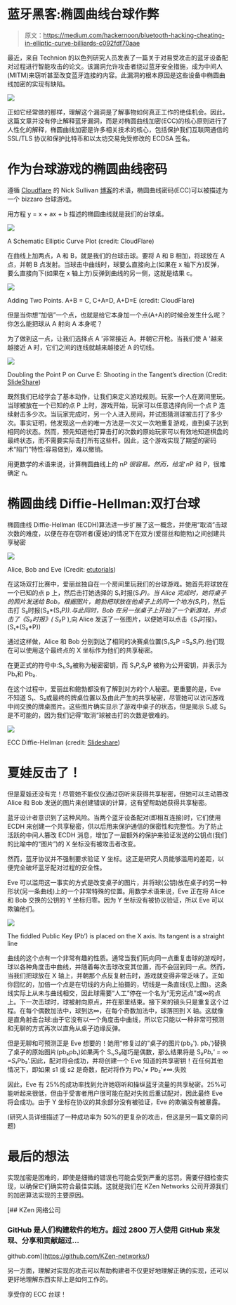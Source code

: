 # 蓝牙黑客:椭圆曲线台球作弊

> 原文：<https://medium.com/hackernoon/bluetooth-hacking-cheating-in-elliptic-curve-billiards-c092fdf70aae>

最近，来自 Technion 的以色列研究人员发表了一篇关于对易受攻击的蓝牙设备配对过程进行智能攻击的论文。该漏洞允许攻击者绕过蓝牙安全措施，成为中间人(MITM)来窃听甚至改变蓝牙连接的内容。此漏洞的根本原因是这些设备中椭圆曲线加密的实现有缺陷。

![](img/e6ac9e77f58765e5b10e5ceef764e036.png)

正如它经常做的那样，理解这个漏洞是了解事物如何真正工作的绝佳机会。因此，这篇文章并没有停止解释蓝牙漏洞，而是对椭圆曲线加密(ECC)的核心原则进行了人性化的解释，椭圆曲线加密是许多相关技术的核心，包括保护我们互联网通信的 SSL/TLS 协议和保护比特币和以太坊交易免受修改的 ECDSA 签名。

# 作为台球游戏的椭圆曲线密码

遵循 [Cloudflare](https://medium.com/u/a00e599743a7?source=post_page-----c092fdf70aae--------------------------------) 的 Nick Sullivan [博客](https://blog.cloudflare.com/a-relatively-easy-to-understand-primer-on-elliptic-curve-cryptography/)的术语，椭圆曲线密码(ECC)可以被描述为一个 bizzaro 台球游戏。

用方程 y = x + ax + b 描述的椭圆曲线就是我们的台球桌。

![](img/3ab43bd20a447ee94ed31c689e3ffd21.png)

A Schematic Elliptic Curve Plot (credit: CloudFlare)

在曲线上加两点，A 和 B，就是我们的台球击球。要将 A 和 B 相加，将球放在 A 点，并朝 B 点发射。当球击中曲线时，球要么直接向上(如果在 x 轴下方)反弹，要么直接向下(如果在 x 轴上方)反弹到曲线的另一侧，这就是结果 c。

![](img/849c950c65cd98db43832e4065775d2b.png)

Adding Two Points. A+B = C, C+A=D, A+D=E (credit: CloudFlare)

但是当你想“加倍”一个点，也就是给它本身加一个点(A+A)的时候会发生什么呢？你怎么能把球从 A 射向 A 本身呢？

为了做到这一点，让我们选择点 A '非常接近 A，并朝它开枪。当我们使 A '越来越接近 A 时，它们之间的连线就越来越接近 A 的切线。

![](img/ee7534666c1b3def7e37b3f96303a3f7.png)

Doubling the Point P on Curve E: Shooting in the Tangent’s direction (Credit: [SlideShare](https://www.slideshare.net/municsaa/mathematics-towards-elliptic-curve-cryptographyby-dr-rsrinivasan))

既然我们已经学会了基本动作，让我们来定义游戏规则。玩家一个人在房间里玩。当球被放在一个已知的点 P 上时，游戏开始，玩家可以任意选择向同一个点 P 连续射击多少次。当玩家完成时，另一个人进入房间，并试图猜测球被击打了多少次。事实证明，他发现这一点的唯一方法是一次又一次地重复游戏，直到桌子达到相同的状态。然而，预先知道他打算击打的次数的原始玩家可以有效地知道棋盘的最终状态，而不需要实际击打所有这些杆。因此，这个游戏实现了期望的密码术“陷门”特性:容易做到，难以撤销。

用更数学的术语来说，计算椭圆曲线上的 n*P 很容易。然而，给定 n*P 和 P，很难确定 n。

# 椭圆曲线 Diffie-Hellman:双打台球

椭圆曲线 Diffie-Hellman (ECDH)算法进一步扩展了这一概念，并使用“取消”击球次数的难度，以便在存在窃听者(夏娃)的情况下在双方(爱丽丝和鲍勃)之间创建共享秘密

![](img/c8f1bb233e8b6b324a6e11ccf589a6c3.png)

Alice, Bob and Eve (Credit: [etutorials](http://etutorials.org/Programming/Programming+.net+security/Part+III+.NET+Cryptography/Chapter+12.+Introduction+to+Cryptography/12.1+Cryptography+Explained/))

在这场双打比赛中，爱丽丝独自在一个房间里玩我们的台球游戏。她首先将球放在一个已知的点 p 上，然后击打她选择的 S₁时报(S₁*P)。当 Alice 完成时，她将桌子的照片发送给 Bob。根据图片，鲍勃把球放在他桌子上的同一个地方(S₁*P)，然后击打 S₂时报(S₂*(S₁*P)).与此同时，Bob 在另一张桌子上开始了一个新游戏，并点击了《S₂时报》( S₂*P ),向 Alice 发送了一张图片，以便她可以点击《S₁时报》。(S₁*(S₂*P))

通过这样做，Alice 和 Bob 分别到达了相同的决赛桌位置(S₁*S₂*P =S₂*S₁*P).他们现在可以使用这个最终点的 X 坐标作为他们的共享秘密。

在更正式的符号中:S₁,S₂被称为秘密密钥，而 S₁*P,S₂*P 被称为公开密钥，并表示为 Pb₁和 Pb₂.

在这个过程中，爱丽丝和鲍勃都没有了解到对方的个人秘密。更重要的是，Eve 不知道 S₁、S₂或最终的牌桌位置以及由此产生的共享秘密，尽管她可以访问游戏中间交换的牌桌图片。这些图片确实显示了游戏中桌子的状态，但是揭示 S₁或 S₂是不可能的，因为我们记得“取消”球被击打的次数是很难的。

![](img/bdba16b08396b5d9ca57a06e1eabe45e.png)

ECC Diffie-Hellman (credit: [Slideshare](https://www.slideshare.net/BaraniTharan14/elliptical-curve-cryptography))

# 夏娃反击了！

但是夏娃还没有完！尽管她不能仅仅通过窃听来获得共享秘密，但她可以主动篡改 Alice 和 Bob 发送的图片来创建错误的计算，这有望帮助她获得共享秘密。

蓝牙设计者意识到了这种风险。当两个蓝牙设备配对(即相互连接)时，它们使用 ECDH 来创建一个共享秘密，供以后用来保护通信的保密性和完整性。为了防止活跃的中间人篡改 ECDH 消息，增加了一层额外的保护来验证发送的公钥点(我们的比喻中的“图片”)的 X 坐标没有被攻击者改变。

然而，蓝牙协议并不强制要求验证 Y 坐标。这正是研究人员能够滥用的差距，以便完全破坏蓝牙配对过程的安全性。

Eve 可以滥用这一事实的方式是改变桌子的图片，并将球(公钥)放在桌子的另一种形状(另一条曲线)上的一个非常特殊的位置。用数学术语来说，Eve 正在将 Alice 和 Bob 交换的公钥的 Y 坐标归零。因为 Y 坐标没有被协议验证，所以 Eve 可以欺骗他们。

![](img/c04c647538fb23d36fce11234fa7f3c5.png)

The fiddled Public Key (Pb’) is placed on the X axis. Its tangent is a straight line

曲线的这个点有一个非常有趣的性质。通常当我们玩向同一点重复击球的游戏时，球以各种角度击中曲线，并随着每次击球改变其位置，而不会回到同一点。然而，当我们把球放在 X 轴上，并朝那个点反复射击时，游戏就变得非常乏味了。正如你回忆的，加倍一个点是在切线的方向上拍摄的，切线是一条直线(见上图)。这条线实际上从未与曲线相交，因此球需要“人工”停在一个名为“无穷远点”或∞的点上。下一次击球时，球被射向原点，并在那里结束。接下来的镜头只是重复这个过程。在每个偶数加法中，球到达∞，在每个奇数加法中，球落回到 X 轴。这就像是直角射击台球:由于它没有以一个角度击中曲线，所以它只能以一种非常可预测和无聊的方式再次以直角从桌子边缘反弹。

但是无聊和可预测正是 Eve 想要的！她用“修复过的”桌子的图片(pb₂'). pb₁')替换了桌子的原始图片(pb₂pb₁)如果两个 S₁,S₂碰巧是偶数，那么结果将是 S₂*Pb₁' = ∞ =S₁*Pb₂'.因此，配对将会成功，并将创建一个 Eve 知道的共享密钥！在任何其他情况下，即如果 s1 或 s2 是奇数，配对将作为 Pb₁'≠ Pb₂'≠∞.失败

因此，Eve 有 25%的成功率找到允许她窃听和操纵蓝牙流量的共享秘密。25%可能听起来很低，但由于受害者用户很可能在配对失败后重试配对，因此最终 Eve 将会成功。由于 Y 坐标在协议的其余部分没有被验证，Eve 的欺骗没有被暴露。

(研究人员详细描述了一种成功率为 50%的更复杂的攻击，但这是另一篇文章的问题)

# 最后的想法

实现加密是困难的，即使是细微的错误也可能会受到严重的惩罚。需要仔细检查实现，以确保它们确实符合最佳实践。这就是我们在 KZen Networks 公司开源我们的加密算法实现的主要原因。

[](https://github.com/KZen-networks/) [## KZen 网络公司

### GitHub 是人们构建软件的地方。超过 2800 万人使用 GitHub 来发现、分享和贡献超过…

github.com](https://github.com/KZen-networks/) 

另一方面，理解对实现的攻击可以帮助构建者不仅更好地理解正确的实现，还可以更好地理解东西实际上是如何工作的。

享受你的 ECC 台球！